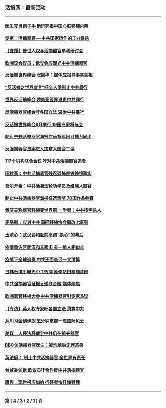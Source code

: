 ### 活摘网：最新活动
---
#### [医生充当刽子手 新研究揭中国心脏移植内幕](../../pages/nf5883/n13772291.md?09170430) 
#### [专家：活摘器官──中共国家运作的工业屠杀](../../pages/nf5883/n13761178.md?09170430) 
#### [【直播】普世人权与活摘器官牟利研讨会](../../pages/nf5883/n13425146.md?09170430) 
#### [欧洲议会议员：欧议会应曝光中共活摘器官](../../pages/nf5883/n13336571.md?09170430) 
#### [反活摘世界峰会 张锦华：媒体应报导事实真相](../../pages/nf5883/n13278502.md?09170430) 
#### [“反活摘之世界宣言”吁全人类制止中共暴行](../../pages/nf5883/n13259730.md?09170430) 
#### [世界反活摘峰会 欧美亚医界谴责中共罪行](../../pages/nf5883/n13253550.md?09170430) 
#### [反活摘器官峰会吁各国立法 惩治中共暴行](../../pages/nf5883/n13245052.md?09170430) 
#### [反活摘世界峰会9月举行 19国专家将与会](../../pages/nf5883/n13201492.md?09170430) 
#### [制止中共活摘器官海报作品将巡回日韩台展出](../../pages/nf5883/n13177791.md?09170430) 
#### [反强摘器官法案进入加拿大国会二读](../../pages/nf5883/n13033450.md?09170430) 
#### [117个机构联合会议 吁对中共活摘器官追责](../../pages/nf5883/n12775087.md?09170430) 
#### [田秋堇：中共活摘器官残忍恐怖是铁铮铮事实](../../pages/nf5883/n12702148.md?09170430) 
#### [吾尔开希：中共活摘法轮功学员及维族人器官](../../pages/nf5883/n12693197.md?09170430) 
#### [制止中共活摘器官海报征选颁奖 70国作品参赛](../../pages/nf5883/n12692050.md?09170430) 
#### [黄洁夫称器官移植要世界第一 学者：中共按需杀人](../../pages/nf5883/n12572329.md?09170430) 
#### [麦塔斯：应对中共 国际移植协会需改七原则](../../pages/nf5883/n12514711.md?09170430) 
#### [玉清心：武汉协和医院高调“换心”的幕后](../../pages/nf5883/n12298730.md?09170430) 
#### [疫情重灾区武汉和苏家屯 有一惊人相似点](../../pages/nf5883/n12150824.md?09170430) 
#### [疫情下全球追责 中共还面临另一大清算](../../pages/nf5883/n12070397.md?09170430) 
#### [日韩台携手曝光中共活摘 推修法阻移植旅游](../../pages/nf5883/n11712046.md?09170430) 
#### [中共强摘器官证据呈递联合国 媒体聚焦](../../pages/nf5883/n11546426.md?09170430) 
#### [欧洲器官移植大会 中共活摘器官引专家热议](../../pages/nf5883/n11539095.md?09170430) 
#### [【专访】英人权专家吁各国立法 清算中共](../../pages/nf5883/n11367315.md?09170430) 
#### [从川习会到伊朗 五分钟掌握一周国际风云](../../pages/nf5883/n11338520.md?09170430) 
#### [美媒：人民法庭裁定中共仍在掠夺器官](../../pages/nf5883/n11334897.md?09170430) 
#### [BBC访活摘器官医生：被洗脑后无罪恶感](../../pages/nf5883/n11335935.md?09170430) 
#### [英法庭： 制止中共活摘器官 全世界有责任](../../pages/nf5883/n11330691.md?09170430) 
#### [台监委访欧 欧议员吁合作反中共活摘器官](../../pages/nf5883/n11109190.md?09170430) 
#### [唐恩：现世报应如响 行恶者快忏悔赎罪](../../pages/nf5883/n11104016.md?09170430) 

---
#### 第 [ [4](./4.md?09170430) / [3](./3.md?09170430) / [2](./2.md?09170430) / [1](./1.md?09170430) ] 页
